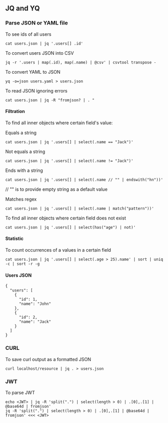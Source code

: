 ## JQ and YQ

### Parse JSON or YAML file
To see ids of all users
```
cat users.json | jq '.users[] .id'
```

To convert users JSON into CSV
```
jq -r '.users | map(.id), map(.name) | @csv' | csvtool transpose -
```

To convert YAML to JSON
```
yq -o=json users.yaml > users.json
```

To read JSON ignoring errors
```
cat users.json | jq -R "fromjson? | . "
```

#### Filtration
To find all inner objects where certain field's value:

Equals a string
```
cat users.json | jq '.users[] | select(.name == "Jack")'
```

Not equals a string
```
cat users.json | jq '.users[] | select(.name != "Jack")'
```

Ends with a string
```
cat users.json | jq '.users[] | select(.name // "" | endswith("hn"))'
```
// "" is to provide empty string as a default value

Matches regex
```
cat users.json | jq '.users[] | select(.name | match("pattern"))'
```

To find all inner objects where certain field does not exist
```
cat users.json | jq '.users[] | select(has("age") | not)'
```

#### Statistic
To count occurrences of a values in a certain field
```
cat users.json | jq '.users[] | select(.age > 25).name' | sort | uniq -c | sort -r -g
```

#### Users JSON
```
{
  "users": [
    {
      "id": 1,
      "name": "John"
    },
    {
      "id": 2,
      "name": "Jack"
    }
  ]
}
```

### CURL
To save curl output as a formatted JSON
```
curl localhost/resource | jq . > users.json 
```

### JWT
To parse JWT
```
echo <JWT> | jq -R 'split(".") | select(length > 0) | .[0],.[1] | @base64d | fromjson'
jq -R 'split(".") | select(length > 0) | .[0],.[1] | @base64d | fromjson' <<< <JWT>
```
